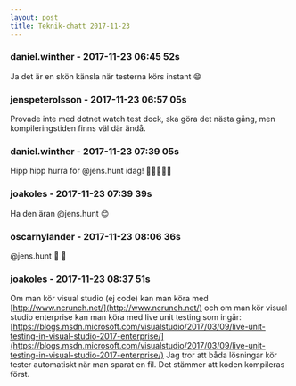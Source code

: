 ```yaml
---
layout: post
title: Teknik-chatt 2017-11-23
---
```

### daniel.winther - 2017-11-23 06:45 52s
Ja det är en skön känsla när testerna körs instant :smile:


### jenspeterolsson - 2017-11-23 06:57 05s
Provade inte med dotnet watch test dock, ska göra det nästa gång, men kompileringstiden finns väl där ändå. 
### daniel.winther - 2017-11-23 07:39 05s
Hipp hipp hurra för @jens.hunt idag! :birthday::gift::champagne::balloon::tada:
### joakoles - 2017-11-23 07:39 39s
Ha den äran @jens.hunt :blush:
### oscarnylander - 2017-11-23 08:06 36s
@jens.hunt :tada: :cake:
### joakoles - 2017-11-23 08:37 51s
Om man kör visual studio (ej code) kan man köra med [http://www.ncrunch.net/](http://www.ncrunch.net/) och om man kör visual studio enterprise kan man köra med live unit testing som ingår: [https://blogs.msdn.microsoft.com/visualstudio/2017/03/09/live-unit-testing-in-visual-studio-2017-enterprise/](https://blogs.msdn.microsoft.com/visualstudio/2017/03/09/live-unit-testing-in-visual-studio-2017-enterprise/) Jag tror att båda lösningar kör tester automatiskt när man sparat en fil. Det stämmer att koden kompileras först.
